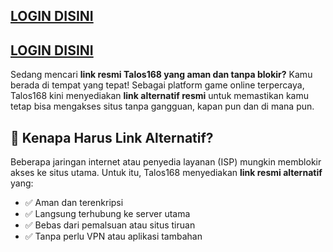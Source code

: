 ## [LOGIN DISINI](https://talos18.com)
## [LOGIN DISINI](https://talos18.com)

Sedang mencari **link resmi Talos168 yang aman dan tanpa blokir?** Kamu berada di tempat yang tepat! Sebagai platform game online terpercaya, Talos168 kini menyediakan **link alternatif resmi** untuk memastikan kamu tetap bisa mengakses situs tanpa gangguan, kapan pun dan di mana pun.

## 🔗 Kenapa Harus Link Alternatif?

Beberapa jaringan internet atau penyedia layanan (ISP) mungkin memblokir akses ke situs utama. Untuk itu, Talos168 menyediakan **link resmi alternatif** yang:
- ✅ Aman dan terenkripsi
- ✅ Langsung terhubung ke server utama
- ✅ Bebas dari pemalsuan atau situs tiruan
- ✅ Tanpa perlu VPN atau aplikasi tambahan
